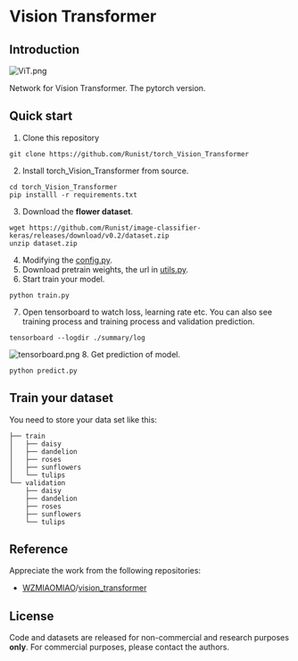 # Vision Transformer

## Introduction

![ViT.png](https://s2.loli.net/2022/01/19/w3CyXNrhEeI7xOF.png)

Network for Vision Transformer. The pytorch version. 

## Quick start

1. Clone this repository

```shell
git clone https://github.com/Runist/torch_Vision_Transformer
```
2. Install torch_Vision_Transformer from source.

```shell
cd torch_Vision_Transformer
pip installl -r requirements.txt
```
3. Download the **flower dataset**.
```shell
wget https://github.com/Runist/image-classifier-keras/releases/download/v0.2/dataset.zip
unzip dataset.zip
```
4. Modifying the [config.py](https://github.com/Runist/torch_Vision_Transformer/blob/master/config.py).
5. Download pretrain weights, the url in [utils.py](https://github.com/Runist/torch_Vision_Transformer/blob/master/utils.py).
6. Start train your model.

```shell
python train.py
```
7. Open tensorboard to watch loss, learning rate etc. You can also see training process and training process and validation prediction.

```shell
tensorboard --logdir ./summary/log
```
![tensorboard.png](https://s2.loli.net/2022/10/12/p7KtB1uXMkqvreN.png)
8. Get prediction of model.

```shell
python predict.py
```

## Train your dataset

You need to store your data set like this:

```shell
├── train
│   ├── daisy
│   ├── dandelion
│   ├── roses
│   ├── sunflowers
│   └── tulips
└── validation
    ├── daisy
    ├── dandelion
    ├── roses
    ├── sunflowers
    └── tulips
```

## Reference

Appreciate the work from the following repositories:

- [WZMIAOMIAO](https://github.com/bubbliiiing)/[vision_transformer](https://github.com/WZMIAOMIAO/deep-learning-for-image-processing/tree/master/pytorch_classification/vision_transformer)


## License

Code and datasets are released for non-commercial and research purposes **only**. For commercial purposes, please contact the authors.
